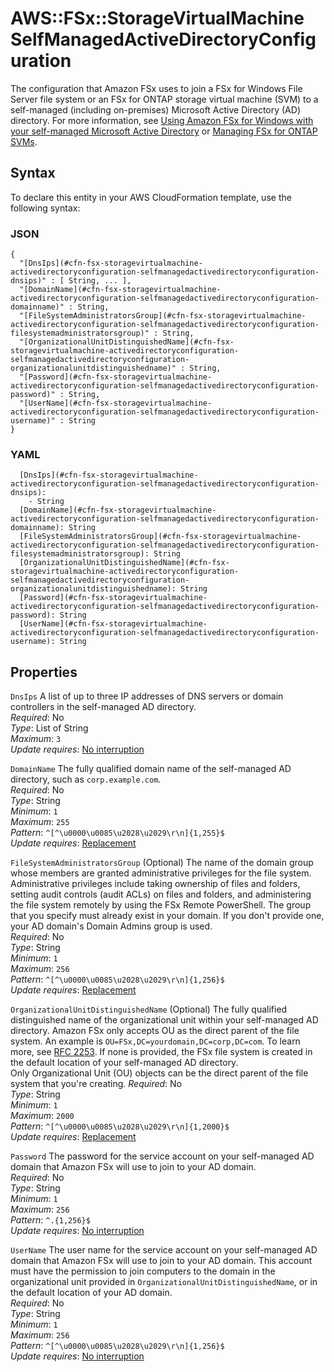 # AWS::FSx::StorageVirtualMachine SelfManagedActiveDirectoryConfiguration<a name="aws-properties-fsx-storagevirtualmachine-activedirectoryconfiguration-selfmanagedactivedirectoryconfiguration"></a>

The configuration that Amazon FSx uses to join a FSx for Windows File Server file system or an FSx for ONTAP storage virtual machine \(SVM\) to a self\-managed \(including on\-premises\) Microsoft Active Directory \(AD\) directory\. For more information, see [ Using Amazon FSx for Windows with your self\-managed Microsoft Active Directory](https://docs.aws.amazon.com/fsx/latest/WindowsGuide/self-managed-AD.html) or [Managing FSx for ONTAP SVMs](https://docs.aws.amazon.com/fsx/latest/ONTAPGuide/managing-svms.html)\.

## Syntax<a name="aws-properties-fsx-storagevirtualmachine-activedirectoryconfiguration-selfmanagedactivedirectoryconfiguration-syntax"></a>

To declare this entity in your AWS CloudFormation template, use the following syntax:

### JSON<a name="aws-properties-fsx-storagevirtualmachine-activedirectoryconfiguration-selfmanagedactivedirectoryconfiguration-syntax.json"></a>

```
{
  "[DnsIps](#cfn-fsx-storagevirtualmachine-activedirectoryconfiguration-selfmanagedactivedirectoryconfiguration-dnsips)" : [ String, ... ],
  "[DomainName](#cfn-fsx-storagevirtualmachine-activedirectoryconfiguration-selfmanagedactivedirectoryconfiguration-domainname)" : String,
  "[FileSystemAdministratorsGroup](#cfn-fsx-storagevirtualmachine-activedirectoryconfiguration-selfmanagedactivedirectoryconfiguration-filesystemadministratorsgroup)" : String,
  "[OrganizationalUnitDistinguishedName](#cfn-fsx-storagevirtualmachine-activedirectoryconfiguration-selfmanagedactivedirectoryconfiguration-organizationalunitdistinguishedname)" : String,
  "[Password](#cfn-fsx-storagevirtualmachine-activedirectoryconfiguration-selfmanagedactivedirectoryconfiguration-password)" : String,
  "[UserName](#cfn-fsx-storagevirtualmachine-activedirectoryconfiguration-selfmanagedactivedirectoryconfiguration-username)" : String
}
```

### YAML<a name="aws-properties-fsx-storagevirtualmachine-activedirectoryconfiguration-selfmanagedactivedirectoryconfiguration-syntax.yaml"></a>

```
  [DnsIps](#cfn-fsx-storagevirtualmachine-activedirectoryconfiguration-selfmanagedactivedirectoryconfiguration-dnsips): 
    - String
  [DomainName](#cfn-fsx-storagevirtualmachine-activedirectoryconfiguration-selfmanagedactivedirectoryconfiguration-domainname): String
  [FileSystemAdministratorsGroup](#cfn-fsx-storagevirtualmachine-activedirectoryconfiguration-selfmanagedactivedirectoryconfiguration-filesystemadministratorsgroup): String
  [OrganizationalUnitDistinguishedName](#cfn-fsx-storagevirtualmachine-activedirectoryconfiguration-selfmanagedactivedirectoryconfiguration-organizationalunitdistinguishedname): String
  [Password](#cfn-fsx-storagevirtualmachine-activedirectoryconfiguration-selfmanagedactivedirectoryconfiguration-password): String
  [UserName](#cfn-fsx-storagevirtualmachine-activedirectoryconfiguration-selfmanagedactivedirectoryconfiguration-username): String
```

## Properties<a name="aws-properties-fsx-storagevirtualmachine-activedirectoryconfiguration-selfmanagedactivedirectoryconfiguration-properties"></a>

`DnsIps`  <a name="cfn-fsx-storagevirtualmachine-activedirectoryconfiguration-selfmanagedactivedirectoryconfiguration-dnsips"></a>
A list of up to three IP addresses of DNS servers or domain controllers in the self\-managed AD directory\.   
*Required*: No  
*Type*: List of String  
*Maximum*: `3`  
*Update requires*: [No interruption](https://docs.aws.amazon.com/AWSCloudFormation/latest/UserGuide/using-cfn-updating-stacks-update-behaviors.html#update-no-interrupt)

`DomainName`  <a name="cfn-fsx-storagevirtualmachine-activedirectoryconfiguration-selfmanagedactivedirectoryconfiguration-domainname"></a>
The fully qualified domain name of the self\-managed AD directory, such as `corp.example.com`\.  
*Required*: No  
*Type*: String  
*Minimum*: `1`  
*Maximum*: `255`  
*Pattern*: `^[^\u0000\u0085\u2028\u2029\r\n]{1,255}$`  
*Update requires*: [Replacement](https://docs.aws.amazon.com/AWSCloudFormation/latest/UserGuide/using-cfn-updating-stacks-update-behaviors.html#update-replacement)

`FileSystemAdministratorsGroup`  <a name="cfn-fsx-storagevirtualmachine-activedirectoryconfiguration-selfmanagedactivedirectoryconfiguration-filesystemadministratorsgroup"></a>
\(Optional\) The name of the domain group whose members are granted administrative privileges for the file system\. Administrative privileges include taking ownership of files and folders, setting audit controls \(audit ACLs\) on files and folders, and administering the file system remotely by using the FSx Remote PowerShell\. The group that you specify must already exist in your domain\. If you don't provide one, your AD domain's Domain Admins group is used\.  
*Required*: No  
*Type*: String  
*Minimum*: `1`  
*Maximum*: `256`  
*Pattern*: `^[^\u0000\u0085\u2028\u2029\r\n]{1,256}$`  
*Update requires*: [Replacement](https://docs.aws.amazon.com/AWSCloudFormation/latest/UserGuide/using-cfn-updating-stacks-update-behaviors.html#update-replacement)

`OrganizationalUnitDistinguishedName`  <a name="cfn-fsx-storagevirtualmachine-activedirectoryconfiguration-selfmanagedactivedirectoryconfiguration-organizationalunitdistinguishedname"></a>
\(Optional\) The fully qualified distinguished name of the organizational unit within your self\-managed AD directory\. Amazon FSx only accepts OU as the direct parent of the file system\. An example is `OU=FSx,DC=yourdomain,DC=corp,DC=com`\. To learn more, see [RFC 2253](https://tools.ietf.org/html/rfc2253)\. If none is provided, the FSx file system is created in the default location of your self\-managed AD directory\.   
Only Organizational Unit \(OU\) objects can be the direct parent of the file system that you're creating\.
*Required*: No  
*Type*: String  
*Minimum*: `1`  
*Maximum*: `2000`  
*Pattern*: `^[^\u0000\u0085\u2028\u2029\r\n]{1,2000}$`  
*Update requires*: [Replacement](https://docs.aws.amazon.com/AWSCloudFormation/latest/UserGuide/using-cfn-updating-stacks-update-behaviors.html#update-replacement)

`Password`  <a name="cfn-fsx-storagevirtualmachine-activedirectoryconfiguration-selfmanagedactivedirectoryconfiguration-password"></a>
The password for the service account on your self\-managed AD domain that Amazon FSx will use to join to your AD domain\.  
*Required*: No  
*Type*: String  
*Minimum*: `1`  
*Maximum*: `256`  
*Pattern*: `^.{1,256}$`  
*Update requires*: [No interruption](https://docs.aws.amazon.com/AWSCloudFormation/latest/UserGuide/using-cfn-updating-stacks-update-behaviors.html#update-no-interrupt)

`UserName`  <a name="cfn-fsx-storagevirtualmachine-activedirectoryconfiguration-selfmanagedactivedirectoryconfiguration-username"></a>
The user name for the service account on your self\-managed AD domain that Amazon FSx will use to join to your AD domain\. This account must have the permission to join computers to the domain in the organizational unit provided in `OrganizationalUnitDistinguishedName`, or in the default location of your AD domain\.  
*Required*: No  
*Type*: String  
*Minimum*: `1`  
*Maximum*: `256`  
*Pattern*: `^[^\u0000\u0085\u2028\u2029\r\n]{1,256}$`  
*Update requires*: [No interruption](https://docs.aws.amazon.com/AWSCloudFormation/latest/UserGuide/using-cfn-updating-stacks-update-behaviors.html#update-no-interrupt)